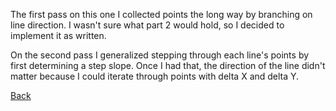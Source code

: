 The first pass on this one I collected points the long way by branching on line direction.
I wasn't sure what part 2 would hold, so I decided to implement it as written.

On the second pass I generalized stepping through each line's points by first determining a step slope.
Once I had that, the direction of the line didn't matter because I could iterate through points with delta X and delta Y.

[Back](../README.md)
